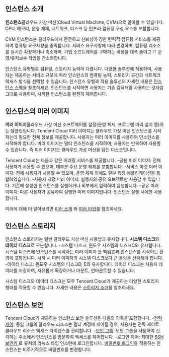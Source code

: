 ## 인스턴스 소개
**인스턴스**클라우드 가상 머신(Cloud Virtual Machine, CVM)으로 알아볼 수 있습니다. CPU, 메모리, 운영 체제, 네트워크, 디스크 등 인프라 컴퓨팅 구성 요소를 포함합니다.

CVM 인스턴스는 클라우드에서 안전하고 신뢰성이 강한 탄력적 컴퓨팅 서비스를 제공하여 컴퓨팅 요구사항을 충족합니다. 서비스 요구사항에 따라 변경하며, 컴퓨팅 리소스를 실시간 확장하거나 축소하며. 기업 소프트웨어를 구매하는 비용을 대폭 줄이고 IT 운영/유지보수 작업을 간소화합니다.

인스턴스 유형별로 컴퓨팅, 스토리지 능력이 다릅니다. 다양한 솔루션에 적용하며, 사용자는 제공하는 서비스 규모에 따라 인스턴스의 컴퓨팅 능력, 스토리지 공간과 네트워크 액세스 방식을 선택할 수 있습니다. 인스턴스 유형과 적용 솔루션의 자세한 내용은 [인스턴스 스펙](http://intl.cloud.tencent.com/document/product/213/11518)을 참조하세요. 인스턴스를 시작하면 사용자는 기존 컴퓨터를 사용하는 것처럼 그대로 사용하며, 시작한 인스턴스를 완전히 제어합니다.

## 인스턴스의 미러 이미지
**미러 이미지**클라우드 가상 머신 소프트웨어를 설정(운영 체제, 프로그램 미리 설치 등)하는 템플릿입니다. Tencent Cloud 미러 이미지는 클라우드 가상 머신 인스턴스를 시작하는데 필요한 전체 정보를 제공합니다. 사용자는 미러 이미지를 사용하여 인스턴스를 시작해야 합니다. 미러 이미지는 멀티 인스턴스를 시작하며, 사용자는 반복하여 사용할 수 있습니다. 즉 미러 이미지는 클라우드 가상 머신을 담는 디스크입니다.

Tencent Cloud는 다음과 같은 미러링 서비스를 제공합니다.
 –공용 미러 이미지: 전체 사용자가 사용할 수 있으며, 대부분 주요 운영 체체를 포함합니다.
 -서비스 마켓 미러 이미지: 전체 사용자가 사용할 수 있으며, 운영 체제 외에도 일부 특정 애플리케이션을 통합하였습니다.
 -사용자 지정 미러 이미지: 실행자와 공유 오브젝트만 사용할 수 있습니다. 기존에 생성한 인스턴스를 실행하거나 외부에서 입력하여 실행합니다.
 -공유 미러 이미지: 다른 사용자가 공유하여 실행한 미러 이미지입니다. 인스턴스 실행 시에만 사용합니다.

미러에 대해 더 알아보려면 [미러 소개](http://intl.cloud.tencent.com/document/product/213/4940) 와 [미러 타입](http://intl.cloud.tencent.com/document/product/213/4941)를 참조하세요.

## 인스턴스 스토리지
인스턴스 스토리지는 일반 클라우드 가상 머신 사용법과 유사합니다. **시스템 디스크**와 **데이터 디스크**로 구분합니다.
-시스템 디스크: 윈도우 시스템의 디스크C와 유사합니다. 시스템 디스크에 인스턴스를 시작하는 미러 이미지 풀 백업본과 인스턴스를 시작하는 환경이 포함됩니다. 시작 시 미러 이미지의 시스템 디스크보다 큰 용량을 선택해야 합니다.
-데이터 디스크: 윈도우 시스템의 디스크D, E와 유사합니다. 데이터 디스크는 사용자 데이터를 저장하며, 자유롭게 확장하거나 마운트, 언마운트할 수 있습니다.

시스템 디스크와 데이터 디스크는 모두 Tencent Cloud가 제공하는 다양한 스토리지 형태를 적용할 수 있습니다. 자세한 내용은 [스토리지 소개](http://intl.cloud.tencent.com/document/product/213/4952)를 참조하세요.

## 인스턴스 보안

Tencent Cloud가 제공하는 인스턴스 보안 솔루션은 다음의 항목을 포함합니다.
-[전략 제어](http://intl.cloud.tencent.com/document/product/598/10601): 동일 그룹의 클라우드 리소스는 멀티 계정에 제어될 경우, 사용자는 전략 제어로 클라우드 리소스 액세스 라이센스를 관리합니다.
-[보안 그룹](http://intl.cloud.tencent.com/document/product/213/12452): 보안 그룹을 사용하여 신뢰하는 주소에서 인스턴스를 방문하여 액세스를 제어합니다.
-로그인 제어: 최대한 [SSH 보안키 ](http://intl.cloud.tencent.com/document/product/213/6092)로 유저의 리눅스 타입 인스턴에 로그인합니다. [비밀번호 로그인](http://intl.cloud.tencent.com/document/product/213/6093)을 적용하는 인스턴스는 비주기적으로 비밀번호를 변경합니다.

